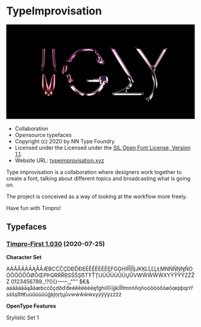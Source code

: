 # TypeImprovisation

![](https://github.com/nnedashkovsky/typeimprovisation/blob/master/img/timpro_first_ugly.jpg)

- Collaboration
- Opensource typefaces
- Copyright (c) 2020 by NN Type Foundry
- Licensed under the Licensed under the [SIL Open Font License, Version 1.1](./LICENSE.txt).
- Website URL: [typeimprovisation.xyz](www.typeimprovisation.xyz)

Type improvisation is a collaboration where designers work together to create a font, talking about different topics and broadcasting what is going on.

The project is conceived as a way of looking at the workflow more freely.

Have fun with Timpro!

## Typefaces

### [Timpro-First 1.030](https://github.com/nnedashkovsky/typeimprovisation/tree/master/TimproFirst) (2020-07-25)
**Character Set**

AÁĂÂÄÀĀĄÅÃÆBCĆČÇDÐĎĐEÉĚÊËĖÈĒĘFGĢHIÍÎÏÌĪĮJKĶLĹĽĻŁMNŃŇŅŊÑOÓÔÖÒŐŌØÕŒPÞQRŔŘŖSŚŠŞẞTŦŤŢUÚÛÜÙŰŪŲŮVWẂŴẄẀXYÝŶŸỲZŹŽŻ
0123456789.,!?(){}-–—‚„“”‘’ $€&
aáăâäàāąåãæbcćčçdðďđeéěêëėèēęfghiíîïìīįjklĺľłmnńňŋñoóôöòőōøõœpþqrŕřsśšşßtŧťuúûüùűūģķļņŗţųůvwẃŵẅẁxyýŷÿỳzźžż

**OpenType Features**

Stylistic Set 1
